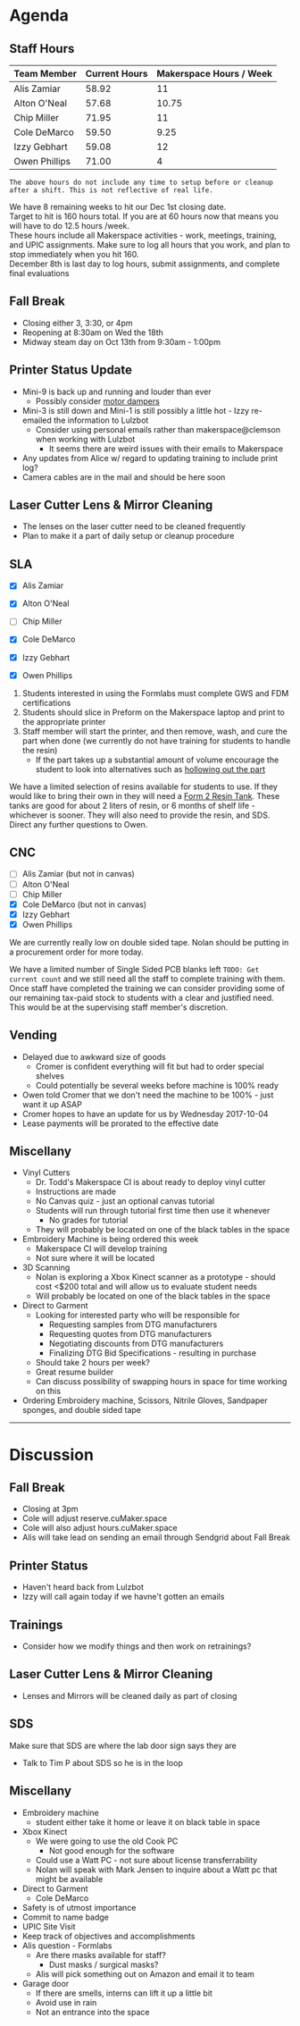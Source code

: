 # Agenda
## Staff Hours

| Team Member   | Current Hours | Makerspace Hours / Week |
|---------------|---------------|-------------------------|
| Alis Zamiar   | 58.92         | 11                      |
| Alton O'Neal  | 57.68         | 10.75                   |
| Chip Miller   | 71.95         | 11                      |
| Cole DeMarco  | 59.50         | 9.25                    |
| Izzy Gebhart  | 59.08         | 12                      |
| Owen Phillips | 71.00         | 4                       |

`The above hours do not include any time to setup before or cleanup after a shift. This is not reflective of real life.`

We have 8 remaining weeks to hit our Dec 1st closing date.  
Target to hit is 160 hours total. If you are at 60 hours now that means you will have to do 12.5 hours /week.  
These hours include all Makerspace activities - work, meetings, training, and UPIC assignments. Make sure to log all hours that you work, and plan to stop immediately when you hit 160.  
December 8th is last day to log hours, submit assignments, and complete final evaluations  

## Fall Break
- Closing either 3, 3:30, or 4pm
- Reopening at 8:30am on Wed the 18th
- Midway steam day on Oct 13th from 9:30am - 1:00pm

## Printer Status Update
- Mini-9 is back up and running and louder than ever
    - Possibly consider [motor dampers](https://www.lulzbot.com/store/parts/moons-nema-17-stepper-motor-damper)
- Mini-3 is still down and Mini-1 is still possibly a little hot - Izzy re-emailed the information to Lulzbot
    - Consider using personal emails rather than makerspace@clemson when working with Lulzbot
        - It seems there are weird issues with their emails to Makerspace
- Any updates from Alice w/ regard to updating training to include print log?
- Camera cables are in the mail and should be here soon

## Laser Cutter Lens & Mirror Cleaning
- The lenses on the laser cutter need to be cleaned frequently
- Plan to make it a part of daily setup or cleanup procedure

## SLA
- [x] Alis Zamiar
- [x] Alton O'Neal
- [ ] Chip Miller
- [x] Cole DeMarco
- [x] Izzy Gebhart
- [x] Owen Phillips


1. Students interested in using the Formlabs must complete GWS and FDM certifications
2. Students should slice in Preform on the Makerspace laptop and print to the appropriate printer
3. Staff member will start the printer, and then remove, wash, and cure the part when done (we currently do not have training for students to handle the resin)
    - If the part takes up a substantial amount of volume encourage the student to look into alternatives such as [hollowing out the part](https://formlabs.com/blog/how-to-hollow-out-3d-models/)

We have a limited selection of resins available for students to use. If they would like to bring their own in they will need a [Form 2 Resin Tank](https://formlabs.com/store/us/form-2/buy-accessories/). These tanks are good for about 2 liters of resin, or 6 months of shelf life - whichever is sooner. They will also need to provide the resin, and SDS. Direct any further questions to Owen.


## CNC
- [ ] Alis Zamiar (but not in canvas)
- [ ] Alton O'Neal
- [ ] Chip Miller
- [x] Cole DeMarco (but not in canvas)
- [x] Izzy Gebhart
- [x] Owen Phillips

We are currently really low on double sided tape. Nolan should be putting in a procurement order for more today.  

We have a limited number of Single Sided PCB blanks left `TODO: Get current count` and we still need all the staff to complete training with them. Once staff have completed the training we can consider providing some of our remaining tax-paid stock to students with a clear and justified need. This would be at the supervising staff member's discretion.

## Vending
- Delayed due to awkward size of goods
    - Cromer is confident everything will fit but had to order special shelves
    - Could potentially be several weeks before machine is 100% ready
- Owen told Cromer that we don't need the machine to be 100% - just want it up ASAP
- Cromer hopes to have an update for us by Wednesday 2017-10-04
- Lease payments will be prorated to the effective date


## Miscellany
- Vinyl Cutters
    - Dr. Todd's Makerspace CI is about ready to deploy vinyl cutter
    - Instructions are made
    - No Canvas quiz - just an optional canvas tutorial
    - Students will run through tutorial first time then use it whenever
        - No grades for tutorial
    - They will probably be located on one of the black tables in the space
- Embroidery Machine is being ordered this week
    - Makerspace CI will develop training
    - Not sure where it will be located
- 3D Scanning
    - Nolan is exploring a Xbox Kinect scanner as a prototype - should cost <$200 total and will allow us to evaluate student needs
    - Will probably be located on one of the black tables in the space
- Direct to Garment
    - Looking for interested party who will be responsible for
        - Requesting samples from DTG manufacturers
        - Requesting quotes from DTG manufacturers
        - Negotiating discounts from DTG manufacturers
        - Finalizing DTG Bid Specifications - resulting in purchase
    - Should take 2 hours per week?
    - Great resume builder
    - Can discuss possibility of swapping hours in space for time working on this
- Ordering Embroidery machine, Scissors, Nitrile Gloves, Sandpaper sponges, and double sided tape


----

# Discussion
## Fall Break
- Closing at 3pm
- Cole will adjust reserve.cuMaker.space
- Cole will also adjust hours.cuMaker.space
- Alis will take lead on sending an email through Sendgrid about Fall Break

## Printer Status
- Haven't heard back from Lulzbot
- Izzy will call again today if we havne't gotten an emails

## Trainings
- Consider how we modify things and then work on retrainings?

## Laser Cutter Lens & Mirror Cleaning
- Lenses and Mirrors will be cleaned daily as part of closing

## SDS
Make sure that SDS are where the lab door sign says they are
- Talk to Tim P about SDS so he is in the loop

## Miscellany
- Embroidery machine
    - student either take it home or leave it on black table in space
- Xbox Kinect
    - We were going to use the old Cook PC
        - Not good enough for the software
    - Could use a Watt PC - not sure about license transferrability
    - Nolan will speak with Mark Jensen to inquire about a Watt pc that might be available
- Direct to Garment
    - Cole DeMarco
- Safety is of utmost importance
- Commit to name badge
- UPIC Site Visit
- Keep track of objectives and accomplishments
- Alis question - Formlabs
    - Are there masks available for staff?
        - Dust masks / surgical masks?
    - Alis will pick something out on Amazon and email it to team
- Garage door
    - If there are smells, interns can lift it up a little bit
    - Avoid use in rain
    - Not an entrance into the space

